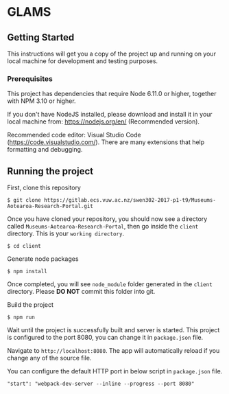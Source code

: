 # GLAMS

## Getting Started

This instructions will get you a copy of the project up and running on your local machine for development and testing purposes. 

### Prerequisites

This project has dependencies that require Node 6.11.0 or higher, together with NPM 3.10 or higher.

If you don't have NodeJS installed, please download and install it in your local machine from: https://nodejs.org/en/ (Recommended version).

Recommended code editor: Visual Studio Code (https://code.visualstudio.com/). There are many extensions that help formatting and debugging.

## Running the project

First, clone this repository
```
$ git clone https://gitlab.ecs.vuw.ac.nz/swen302-2017-p1-t9/Museums-Aotearoa-Research-Portal.git
```

Once you have cloned your repository, you should now see a directory called `Museums-Aotearoa-Research-Portal`, then go inside the `client` directory. This is your `working directory`.
```
$ cd client
```

Generate node packages
```
$ npm install
```

Once completed, you will see `node_module` folder generated in the `client` directory. Please **DO NOT** commit this folder into git.

Build the project
```
$ npm run
```
Wait until the project is successfully built and server is started. This project is configured to the port 8080, you can change it in `package.json` file.

Navigate to `http://localhost:8080`. The app will automatically reload if you change any of the source file.

You can configure the default HTTP port in below script in `package.json` file.
```
"start": "webpack-dev-server --inline --progress --port 8080"
```
